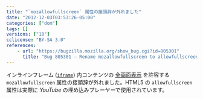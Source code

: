 ```yaml
---
title: "`mozallowfullscreen` 属性の接頭辞が外れました"
date: "2012-12-03T03:53:26-05:00"
categories: ["dom"]
tags: []
versions: ["18"]
cclicense: "BY-SA 3.0"
references:
    - url: "https://bugzilla.mozilla.org/show_bug.cgi?id=805301"
      title: "Bug 805301 – Rename mozallowfullscreen to allowfullscreen"
---
```

インラインフレーム ([`iframe`](https://developer.mozilla.org/docs/HTML/Element/iframe)) 内コンテンツの [全画面表示](https://developer.mozilla.org/docs/DOM/Using_fullscreen_mode) を許容する `mozallowfullscreen` 属性の接頭辞が外れました。HTML5 の `allowfullscreen` 属性は実際に *YouTube* の埋め込みプレーヤーで使用されています。
